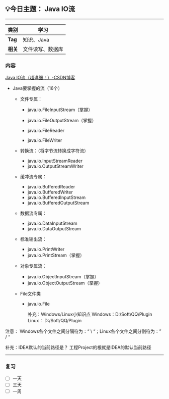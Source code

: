 ## 💡今日主题： Java IO流

---

| **类别** | 学习 |
| --------- | ------------------|
| **Tag**  | 知识、Java       |
| **相关** | 文件读写、数据库 |

### 内容

[Java IO流（超详细！）-CSDN博客](https://blog.csdn.net/qq_44715943/article/details/116501936)

- Java要掌握的流（16个）

  - 文件专属：

    - java.io.FileInputStream（掌握）

    - java.io.FileOutputStream（掌握）

    - java.io.FileReader

    - java.io.FileWriter
  - 转换流：（将字节流转换成字符流）
    - java.io.InputStreamReader
    - java.io.OutputStreamWriter
  - 缓冲流专属：
    - java.io.BufferedReader
    - java.io.BufferedWriter
    - java.io.BufferedInputStream
    - java.io.BufferedOutputStream
  - 数据流专属：
    - java.io.DataInputStream
    - java.io.DataOutputStream
  - 标准输出流：
    - java.io.PrintWriter
    - java.io.PrintStream（掌握）
  - 对象专属流：
    - java.io.ObjectInputStream（掌握）
    - java.io.ObjectOutputStream（掌握）
  - File文件类
    - java.io.File

      补充：Windows/Linux小知识点
      Windows：D:\Soft\QQ\Plugin
      Linux：  D:/Soft/QQ/Plugin

注意： Windows各个文件之间分隔符为：“ \ “；Linux各个文件之间分割符为：” / “

补充：IDEA默认的当前路径是？
工程Project的根就是IDEA的默认当前路径


----------
### 复习

- [ ] 一天
- [ ] 三天
- [ ] 一周

